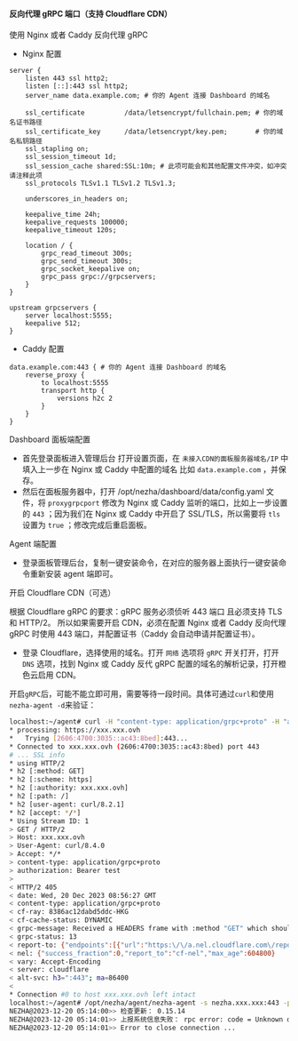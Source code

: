 #### 反向代理 gRPC 端口（支持 Cloudflare CDN）
使用 Nginx 或者 Caddy 反向代理 gRPC

- Nginx 配置

```nginx
server {
    listen 443 ssl http2;
    listen [::]:443 ssl http2;
    server_name data.example.com; # 你的 Agent 连接 Dashboard 的域名

    ssl_certificate          /data/letsencrypt/fullchain.pem; # 你的域名证书路径
    ssl_certificate_key      /data/letsencrypt/key.pem;       # 你的域名私钥路径
    ssl_stapling on;
    ssl_session_timeout 1d;
    ssl_session_cache shared:SSL:10m; # 此项可能会和其他配置文件冲突，如冲突请注释此项
    ssl_protocols TLSv1.1 TLSv1.2 TLSv1.3;

    underscores_in_headers on;

    keepalive_time 24h;
    keepalive_requests 100000;
    keepalive_timeout 120s;

    location / {
        grpc_read_timeout 300s;
        grpc_send_timeout 300s;
        grpc_socket_keepalive on;
        grpc_pass grpc://grpcservers;
    }
}

upstream grpcservers {
    server localhost:5555;
    keepalive 512;
}
```

- Caddy 配置

```
data.example.com:443 { # 你的 Agent 连接 Dashboard 的域名
    reverse_proxy {
        to localhost:5555
        transport http {
            versions h2c 2
        }
    }
}
```

Dashboard 面板端配置

- 首先登录面板进入管理后台 打开设置页面，在 `未接入CDN的面板服务器域名/IP` 中填入上一步在 Nginx 或 Caddy 中配置的域名 比如 `data.example.com` ，并保存。
- 然后在面板服务器中，打开 /opt/nezha/dashboard/data/config.yaml 文件，将 `proxygrpcport` 修改为 Nginx 或 Caddy 监听的端口，比如上一步设置的 `443` ；因为我们在 Nginx 或 Caddy 中开启了 SSL/TLS，所以需要将 `tls` 设置为 `true` ；修改完成后重启面板。

Agent 端配置

- 登录面板管理后台，复制一键安装命令，在对应的服务器上面执行一键安装命令重新安装 agent 端即可。

开启 Cloudflare CDN（可选）

根据 Cloudflare gRPC 的要求：gRPC 服务必须侦听 443 端口 且必须支持 TLS 和 HTTP/2。
所以如果需要开启 CDN，必须在配置 Nginx 或者 Caddy 反向代理 gRPC 时使用 443 端口，并配置证书（Caddy 会自动申请并配置证书）。

- 登录 Cloudflare，选择使用的域名。打开 `网络` 选项将 `gRPC` 开关打开，打开 `DNS` 选项，找到 Nginx 或 Caddy 反代 gRPC 配置的域名的解析记录，打开橙色云启用 CDN。

开启`gRPC`后，可能不能立即可用，需要等待一段时间。具体可通过`curl`和使用`nezha-agent -d`来验证：

```bash
localhost:~/agent# curl -H "content-type: application/grpc+proto" -H "authorization: Bearer test" https://xxx.xxx.ovh -v 
* processing: https://xxx.xxx.ovh
*   Trying [2606:4700:3035::ac43:8bed]:443...
* Connected to xxx.xxx.ovh (2606:4700:3035::ac43:8bed) port 443
# ... SSL info
* using HTTP/2
* h2 [:method: GET]
* h2 [:scheme: https]
* h2 [:authority: xxx.xxx.ovh]
* h2 [:path: /]
* h2 [user-agent: curl/8.2.1]
* h2 [accept: */*]
* Using Stream ID: 1
> GET / HTTP/2
> Host: xxx.xxx.ovh
> User-Agent: curl/8.4.0
> Accept: */*
> content-type: application/grpc+proto
> authorization: Bearer test
> 
< HTTP/2 405 
< date: Wed, 20 Dec 2023 08:56:27 GMT
< content-type: application/grpc+proto
< cf-ray: 8386ac12dabd5ddc-HKG
< cf-cache-status: DYNAMIC
< grpc-message: Received a HEADERS frame with :method "GET" which should be POST
< grpc-status: 13
< report-to: {"endpoints":[{"url":"https:\/\/a.nel.cloudflare.com\/report\/v3?s=%2BTjgJvXWyRF11nUOYx9Lq7UDC1xOYBLtjvWrdjVJQIqu9YqnFJeZFran2KRs6zabQc%2BLV8AubNqYRYDb7hQAZe6bglmVz0wQjrb0tNovYf%2B59SAp%2BQfZnH%2BAFDydNT95ZCmTPnKgWetcwQiUfXU%3D"}],"group":"cf-nel","max_age":604800}
< nel: {"success_fraction":0,"report_to":"cf-nel","max_age":604800}
< vary: Accept-Encoding
< server: cloudflare
< alt-svc: h3=":443"; ma=86400
< 
* Connection #0 to host xxx.xxx.ovh left intact
localhost:~/agent# /opt/nezha/agent/nezha-agent -s nezha.xxx.xxx:443 -p YOUR_KEY --tls -d
NEZHA@2023-12-20 05:14:00>> 检查更新： 0.15.14
NEZHA@2023-12-20 05:14:01>> 上报系统信息失败： rpc error: code = Unknown desc = EOF # 需要修改主控端 /opt/nezha/dashboard/data/config.yaml的 GRPCHost 和 TLS 选项
NEZHA@2023-12-20 05:14:01>> Error to close connection ...
```
